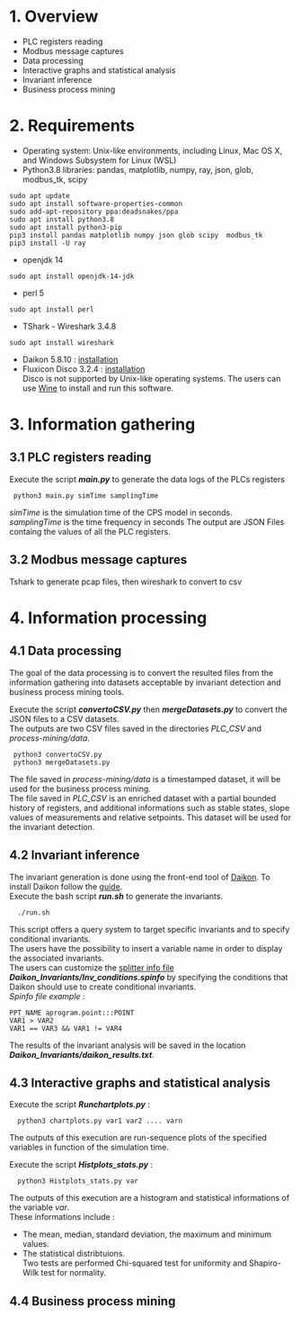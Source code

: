 # 1. Overview
- PLC registers reading
- Modbus message captures
- Data processing
- Interactive graphs and statistical analysis
- Invariant inference
- Business process mining


# 2. Requirements

- Operating system: Unix-like environments, including Linux, Mac OS X, and Windows Subsystem for Linux (WSL) 
- Python3.8 libraries: pandas, matplotlib, numpy, ray, json, glob, modbus_tk, scipy
 
 ```
sudo apt update
 sudo apt install software-properties-common
 sudo add-apt-repository ppa:deadsnakes/ppa
 sudo apt install python3.8
 sudo apt install python3-pip
 pip3 install pandas matplotlib numpy json glob scipy  modbus_tk
 pip3 install -U ray
 ```
- openjdk 14
 
 ```
 sudo apt install openjdk-14-jdk
 ```

- perl 5
 
```
sudo apt install perl
```

- TShark - Wireshark 3.4.8
 
```
sudo apt install wireshark
```
- Daikon 5.8.10 : [installation](Installation_Daikon.sh)
- Fluxicon Disco 3.2.4 : [installation](https://fluxicon.com/disco/)  
 Disco is not supported by Unix-like operating systems. The users can use [Wine](https://www.winehq.org/) to install and run this software.

# 3. Information gathering

## 3.1 PLC registers reading
 Execute the script **_main.py_** to generate the data logs of the PLCs registers 
 ```
  python3 main.py simTime samplingTime
```
_simTime_ is the simulation time of the CPS model in seconds.  
_samplingTime_ is the time frequency in seconds 
The output are JSON Files containg the values of all the PLC registers.

## 3.2 Modbus message captures
Tshark to generate pcap files, then wireshark to convert to csv

# 4. Information processing

## 4.1 Data processing

The goal of the data processing is to convert the resulted files from the information gathering into datasets acceptable by invariant detection and business process mining tools.  

Execute the script 	**_convertoCSV.py_** then **_mergeDatasets.py_** to convert the JSON files to a CSV datasets.    
The outputs are two CSV files saved in the directories _PLC_CSV_ and _process-mining/data_.  
 ```
  python3 convertoCSV.py
  python3 mergeDatasets.py 
```   
The file saved in _process-mining/data_ is a timestamped dataset, it will be used for the business process mining.   
The file saved in _PLC_CSV_ is an enriched dataset with a partial bounded history of registers, and additional informations such as stable states, slope values of measurements and relative setpoints. This dataset will be used for the invariant detection.   

 

## 4.2 Invariant inference
The invariant generation is done using the front-end tool of [Daikon](https://plse.cs.washington.edu/daikon/). To install Daikon follow the [guide](Installation_Daikon.sh).     
Execute the bash script **_run.sh_** to generate the invariants. 
```
  ./run.sh 
```
  
This script offers a query system to target specific invariants and to specify conditional invariants.  
The users have the possibility to insert a variable name in order to display the associated invariants.   
The users can customize the [splitter info file](https://plse.cs.washington.edu/daikon/download/doc/daikon/Enhancing-Daikon-output.html#Splitter-info-file-format) **_Daikon_Invariants/Inv_conditions.spinfo_** by specifying the conditions that Daikon should use to create conditional invariants.   
*Spinfo file example :*
```
PPT_NAME aprogram.point:::POINT
VAR1 > VAR2
VAR1 == VAR3 && VAR1 != VAR4
```

The results of the invariant analysis will be saved in the location **_Daikon_Invariants/daikon_results.txt_**.

## 4.3 Interactive graphs and statistical analysis
  
Execute the script **_Runchartplots.py_** :    
```
  python3 chartplots.py var1 var2 .... varn
```
The outputs of this execution are run-sequence plots of the specified variables in function of the simulation time.  
  
Execute the script **_Histplots_stats.py_** : 
```
  python3 Histplots_stats.py var  
```
The outputs of this execution are a histogram and statistical informations of the variable _var_.  
These informations include :
- The mean, median, standard deviation, the maximum and minimum values.  
- The statistical distribtuions.  
Two tests are performed Chi-squared test for uniformity and Shapiro-Wilk test for normality.


## 4.4 Business process mining
